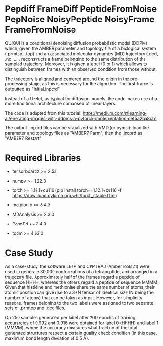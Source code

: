 # Pepdiff FrameDiff PeptideFromNoise PepNoise NoisyPeptide NoisyFrame FrameFromNoise

<!-- TO DO: 
- Perche a volte la loss sale di colpo a ordini di grandezza anche se ormai si era raggiunto il plateau?
- x0[0] nel write_inpcrd forse e sbagliato, se gli altri sono gli altri dei 5 n_samples!
- perche lab 1 (MMMM) ha sempre meno accuracy di label 0 (HHHH)???
- noisy_imgs -> noisy_strc
-->

QUIQUI is a conditional denoising diffusion probabilistic model (DDPM) which, given the AMBER parameter and topology file of a biological system (.prmtop, .top) and an associated molecular dynamics (MD) trajectory (.dcd, .nc, ...), reconstructs a frame belonging to the same distribution of the sampled trajectory. Moreover, it is given a label (0 or 1) which allows to distinguish between frames with an observed condition from those without.

The trajectory is aligned and centered around the origin in the pre-processing stage, as this is necessary for the algorithm. The first frame is outputted as "initial.inpcrd"

Instead of a U-Net, as typical for diffusion models, the code makes use of a more traditional architecture composed of linear layers.

The code is adapted from this tutorial: https://medium.com/mlearning-ai/enerating-images-with-ddpms-a-pytorch-implementation-cef5a2ba8cb1

The output .inpcrd files can be visualized with VMD (or pymol): load the parameter and topology files as "AMBER7 Parm", then the .incprd as "AMBER7 Restart"

# Required Libraries

* tensorboardX >= 2.5.1

* numpy >= 1.22.3

* torch >= 1.12.1+cu116 (pip install torch==1.12.1+cu116 -f https://download.pytorch.org/whl/torch_stable.html) 

* matplotlib >= 3.4.3

* MDAnalysis >= 2.3.0

* ParmEd >= 3.4.3

* tqdm >= 4.63.0

# Case Study

As a case-study, the software LEaP and CPPTRAJ (AmberTools21) were used to generate 30,000 conformations of a tetrapeptide, and arranged in a trajectory file. Approximately half of the frames regard a peptide of sequence HHHH, whereas the others regard a peptide of sequence MMMM. Given that histidine and methionine share the same number of atoms, their atomic position can give rise to a 3*N tensor of identical size (N being the number of atoms) that can be taken as input. However, for simplicity reasons, frames beloning to the two labels were assigned to two separate sets of .prmtop and .dcd files.

On 250 samples generated per label after 200 epochs of training, accurarcies of 0.992 and 0.916 were obtained for label 0 (HHHH) and label 1 (MMMM), where the accuracy measures what fraction of the total generated structures respect a certain quality check condition (in this case, maximum bond length deviation of 0.5 Å).

<!--
![alt text](https://github.com/alescrnjar/FrameGen/blob/main/example_output/Initial_Label0_Label1.png)
-->